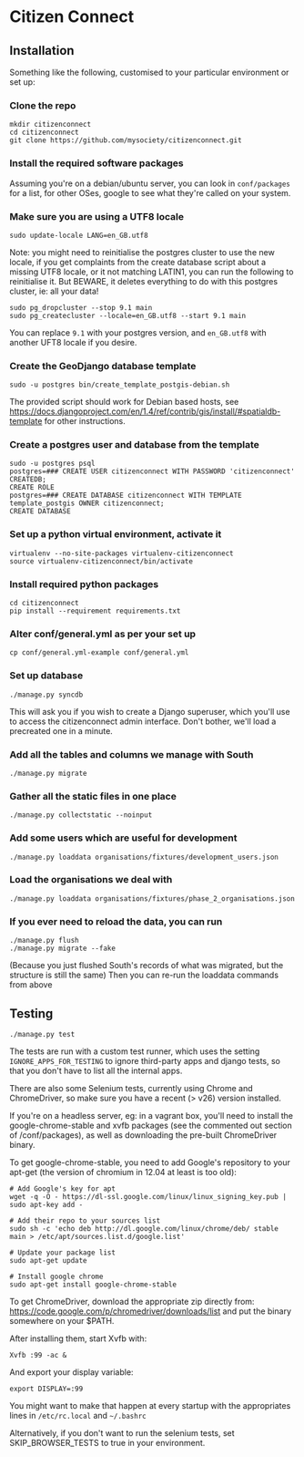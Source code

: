 Citizen Connect
===============

Installation
------------

Something like the following, customised to your particular environment or set
up:

### Clone the repo
    mkdir citizenconnect
    cd citizenconnect
    git clone https://github.com/mysociety/citizenconnect.git

### Install the required software packages
Assuming you're on a debian/ubuntu server, you can look in `conf/packages` for a list, for other OSes, google to see what they're called on your system.

### Make sure you are using a UTF8 locale
    sudo update-locale LANG=en_GB.utf8

Note: you might need to reinitialise the postgres cluster to use the new locale, if you get complaints from the create database script about a missing UTF8 locale, or it not matching LATIN1, you can run the following to reinitialise it. But BEWARE, it deletes everything to do with this postgres cluster, ie: all your data!

    sudo pg_dropcluster --stop 9.1 main
    sudo pg_createcluster --locale=en_GB.utf8 --start 9.1 main

You can replace `9.1` with your postgres version, and `en_GB.utf8` with another UFT8 locale if you desire.

### Create the GeoDjango database template
    sudo -u postgres bin/create_template_postgis-debian.sh

The provided script should work for Debian based hosts, see https://docs.djangoproject.com/en/1.4/ref/contrib/gis/install/#spatialdb-template for other instructions.

### Create a postgres user and database from the template
    sudo -u postgres psql
    postgres=### CREATE USER citizenconnect WITH PASSWORD 'citizenconnect' CREATEDB;
    CREATE ROLE
    postgres=### CREATE DATABASE citizenconnect WITH TEMPLATE template_postgis OWNER citizenconnect;
    CREATE DATABASE

### Set up a python virtual environment, activate it
    virtualenv --no-site-packages virtualenv-citizenconnect
    source virtualenv-citizenconnect/bin/activate

### Install required python packages
    cd citizenconnect
    pip install --requirement requirements.txt

### Alter conf/general.yml as per your set up
    cp conf/general.yml-example conf/general.yml

### Set up database
    ./manage.py syncdb

This will ask you if you wish to create a Django superuser, which you'll
use to access the citizenconnect admin interface. Don't bother, we'll load
a precreated one in a minute.

### Add all the tables and columns we manage with South

    ./manage.py migrate

### Gather all the static files in one place
    ./manage.py collectstatic --noinput

### Add some users which are useful for development
    ./manage.py loaddata organisations/fixtures/development_users.json

### Load the organisations we deal with
    ./manage.py loaddata organisations/fixtures/phase_2_organisations.json

### If you ever need to reload the data, you can run
    ./manage.py flush
    ./manage.py migrate --fake
(Because you just flushed South's records of what was migrated, but the structure is still the same)
Then you can re-run the loaddata commands from above

Testing
------------

    ./manage.py test

The tests are run with a custom test runner, which uses the setting `IGNORE_APPS_FOR_TESTING` to ignore
third-party apps and django tests, so that you don't have to list all the internal apps.

There are also some Selenium tests, currently using Chrome and ChromeDriver, so make sure you have a recent (> v26)
version installed.

If you're on a headless server, eg: in a vagrant box, you'll need to install
the google-chrome-stable and xvfb packages (see the commented out section of
/conf/packages), as well as downloading the pre-built ChromeDriver binary.

To get google-chrome-stable, you need to add Google's repository to your apt-get (the version of chromium in 12.04 at least is too old):

    # Add Google's key for apt
    wget -q -O - https://dl-ssl.google.com/linux/linux_signing_key.pub | sudo apt-key add -

    # Add their repo to your sources list
    sudo sh -c 'echo deb http://dl.google.com/linux/chrome/deb/ stable main > /etc/apt/sources.list.d/google.list'

    # Update your package list
    sudo apt-get update

    # Install google chrome
    sudo apt-get install google-chrome-stable

To get ChromeDriver, download the appropriate zip directly from: https://code.google.com/p/chromedriver/downloads/list and put the binary somewhere on your $PATH.

After installing them, start Xvfb with:

    Xvfb :99 -ac &

And export your display variable:

    export DISPLAY=:99

You might want to make that happen at every startup with the appropriates
lines in `/etc/rc.local` and `~/.bashrc`

Alternatively, if you don't want to run the selenium tests, set SKIP_BROWSER_TESTS to true in your environment.